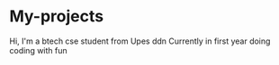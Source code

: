 # My-projects

Hi, I'm a btech cse student from Upes ddn 
Currently in first year doing coding with fun 
